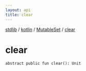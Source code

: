 ```yaml
---
layout: api
title: clear
---
```

[stdlib](../../index.md) / [kotlin](../index.md) / [MutableSet](index.md) / [clear](clear.md)

# clear

```
abstract public fun clear(): Unit
```

